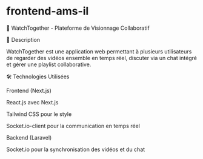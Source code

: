 # frontend-ams-il
🎥 WatchTogether - Plateforme de Visionnage Collaboratif

📌 Description

WatchTogether est une application web permettant à plusieurs utilisateurs de regarder des vidéos ensemble en temps réel, discuter via un chat intégré et gérer une playlist collaborative.

🛠️ Technologies Utilisées

Frontend (Next.js)

React.js avec Next.js

Tailwind CSS pour le style

Socket.io-client pour la communication en temps réel

Backend (Laravel)

Socket.io pour la synchronisation des vidéos et du chat


